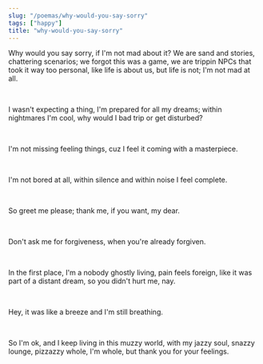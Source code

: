 ```yaml
---
slug: "/poemas/why-would-you-say-sorry"
tags: ["happy"]
title: "why-would-you-say-sorry"
---
```

Why would you say sorry, if I'm not mad about it? We are sand and stories, chattering scenarios; we forgot this was a game, we are trippin NPCs that took it way too personal, like life is about us, but life is not; I'm not mad at all.

&nbsp;

I wasn't expecting a thing, I'm prepared for all my dreams; within nightmares I'm cool, why would I bad trip or get disturbed?

&nbsp;

I'm not missing feeling things, cuz I feel it coming with a masterpiece.

&nbsp;

I'm not bored at all, within silence and within noise I feel complete.

&nbsp;

So greet me please; thank me, if you want, my dear.

&nbsp;

Don't ask me for forgiveness, when you're already forgiven.

&nbsp;

In the first place, I'm a nobody ghostly living, pain feels foreign, like it was part of a distant dream, so you didn't hurt me, nay.

&nbsp;

Hey, it was like a breeze and I'm still breathing.

&nbsp;

So I'm ok, and I keep living in this muzzy world, with my jazzy soul, snazzy lounge, pizzazzy whole, I'm whole, but thank you for your feelings.